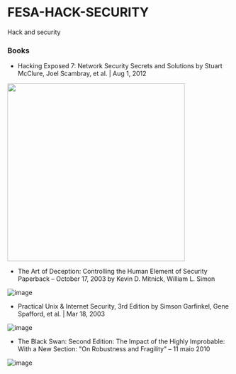 # FESA-HACK-SECURITY
Hack and security

### Books

- Hacking Exposed 7: Network Security Secrets and Solutions
by Stuart McClure, Joel Scambray, et al. | Aug 1, 2012

<img src="https://user-images.githubusercontent.com/916663/151279626-91efe737-fd01-4be4-a3bf-79cfebfba8a4.png" width="400">

- The Art of Deception: Controlling the Human Element of Security Paperback – October 17, 2003
by Kevin D. Mitnick, William L. Simon

![image](https://user-images.githubusercontent.com/916663/151279831-6c99d00d-a6fe-4bf8-8f97-458def957f81.png)

- Practical Unix & Internet Security, 3rd Edition
by Simson Garfinkel, Gene Spafford, et al. | Mar 18, 2003

![image](https://user-images.githubusercontent.com/916663/151280662-6af1ceab-57ed-4715-82df-7e4ff173db80.png)

- The Black Swan: Second Edition: The Impact of the Highly Improbable: With a New Section: "On Robustness and Fragility" – 11 maio 2010

![image](https://user-images.githubusercontent.com/916663/151280997-247159b7-1c76-4b3a-9094-f65b3b55539f.png)
